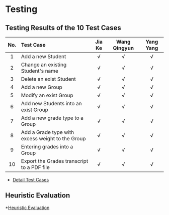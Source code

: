 # Testing

## Testing Results of the 10 Test Cases


| **No.** | **Test Case**                                    | **Jia Ke** | **Wang Qingyun** | **Yang Yang** |
|:-------:|:-------------------------------------------------|:----------:|:----------------:|:-------------:|
| 1       | Add a new Student                                | √          | √                | √             |
| 2       | Change an existing Student's name                | √          | √                | √             |
| 3       | Delete an exist Student                          | √          | √                | √             |
| 4       | Add a new Group                                  | √          | √                | √             |
| 5       | Modify an exist Group                            | √          | √                | √             |
| 6       | Add new Students into an exist Group             | √          | √                | √             |
| 7       | Add a new grade type to a Group                  | √          | √                | √             |
| 8       | Add a Grade type with excess weight to the Group | √          | √                | √             |
| 9       | Entering grades into a Group                     | √          | √                | √             |
| 10      | Export the Grades transcript to a PDF file       | √          | √                | √             |

* [Detail Test Cases](TestCases.xlsx)


## Heuristic Evaluation
*[Heuristic Evaluation](heuristic_evaluation.pdf)
